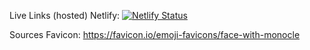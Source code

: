 Live Links (hosted)
Netlify: [![Netlify Status](https://api.netlify.com/api/v1/badges/879363d4-3b9a-4cbc-aace-ae752ad279ea/deploy-status)](https://app.netlify.com/sites/react-repository-search/deploys)

Sources
Favicon: https://favicon.io/emoji-favicons/face-with-monocle
